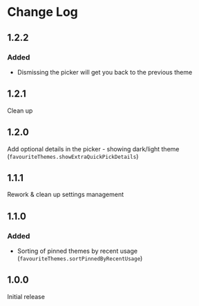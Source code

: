 # Change Log

## 1.2.2

### Added

- Dismissing the picker will get you back to the previous theme

## 1.2.1

Clean up

## 1.2.0

Add optional details in the picker - showing dark/light theme (`favouriteThemes.showExtraQuickPickDetails`)

## 1.1.1

Rework & clean up settings management

## 1.1.0

### Added

- Sorting of pinned themes by recent usage (`favouriteThemes.sortPinnedByRecentUsage`)

## 1.0.0

Initial release

